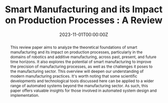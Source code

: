 ---
title: "Smart Manufacturing and its Impact on Production Processes : A Review"

# Authors
# If you created a profile for a user (e.g. the default `admin` user), write the username (folder name) here 
# and it will be replaced with their full name and linked to their profile.
authors:
- Adeleke Olorunnisola Oyeyemi
- Awotundun Oluwagbenga Joshua 
- Olukanri Riliwan Babatunde 

# Author notes (optional)
author_notes:
- "First Author"
- "First Author"
- "Second Author"

date: "2023-11-01T00:00:00Z"
doi: "https://doi.org//10.32628/IJSRSET231052"

# Schedule page publish date (NOT publication's date).
# publishDate: "2017-01-01T00:00:00Z"

# Publication type.
# Legend: 0 = Uncategorized; 1 = Conference paper; 2 = Journal article;
# 3 = Preprint / Working Paper; 4 = Report; 5 = Book; 6 = Book section;
# 7 = Thesis; 8 = Patent
publication_types: ["2"]

# Publication name and optional abbreviated publication name.
publication: In *International Journal of Scientific Research in Science, Engineering and Technology*, IJSRSET 
publication_short: In *IJSRSET*

abstract: This review paper aims to analyze the theoretical foundations of smart manufacturing and its impact on production processes, particularly in the domains of robotics and additive manufacturing, across past, present, and future time horizons. It also explores the potential of smart manufacturing to improve the precision of manufacturing processes, as well as the challenges it poses to the manufacturing sector. This overview will deepen our understanding of modern manufacturing practices. It's worth noting that some scientific developments and technological tools discussed here can be applied to a wider range of automated systems beyond the manufacturing sector. As such, this paper offers valuable insights for those involved in automated system design and implementation. 

# Summary. An optional shortened abstract.
summary: ""

tags: []

# Display this page in the Featured widget?
featured: false


links:
    - icon: "file-alt"
      icon_pack: "fas"  # Font Awesome solid icons
      name: "Report"
      url: "https://ijsrset.com/home/issue/view/article.php?id=IJSRSET231052"

      
# Custom links (uncomment lines below)


# Featured image
# To use, add an image named `featured.jpg/png` to your page's folder. 
image:
  caption: ""
  focal_point: ""
  preview_only: false

# Associated Projects (optional).
#   Associate this publication with one or more of your projects.
#   Simply enter your project's folder or file name without extension.
#   E.g. `internal-project` references `content/project/internal-project/index.md`.
#   Otherwise, set `projects: []`.
projects: []


# Slides (optional).
#   Associate this publication with Markdown slides.
#   Simply enter your slide deck's filename without extension.
#   E.g. `slides: "example"` references `content/slides/example/index.md`.
#   Otherwise, set `slides: ""`.
slides: ""
---